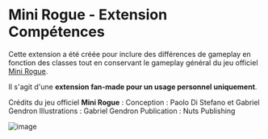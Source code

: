 # Mini Rogue - Extension Compétences

Cette extension a été créée pour inclure des différences de gameplay en fonction des classes tout en conservant le gameplay général du jeu officiel [Mini Rogue](https://www.nutspublishing.com/eshop/mini-rogue-fr).

Il s'agit d'une **extension fan-made pour un usage personnel uniquement**.

Crédits du jeu officiel **Mini Rogue** :
Conception : Paolo Di Stefano et Gabriel Gendron
Illustrations : Gabriel Gendron
Publication : Nuts Publishing

![image](https://github.com/jimmycrequer/mini-rogue/assets/26185218/d92cb478-2863-473e-a236-44325c01f41f)

